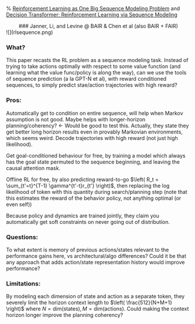 % [Reinforcement Learning as One Big Sequence Modeling Problem](https://arxiv.org/abs/2106.02039) and <br/> [Decision Transformer: Reinforcement Learning via Sequence Modeling](https://arxiv.org/abs/2106.01345)

<center>
### Janner, Li, and Levine @ BAIR & Chen et al (also BAIR + FAIR)
</center>
![](rlsequence.png)

### What?
This paper recasts the RL problem as a sequence modeling task. Instead of trying to take actions optimally with respect to some value function (and learning what the value func/policy is along the way), can we use the tools of sequence prediction (a la GPT-N et al), with reward conditioned sequences, to simply predict stae/action trajectories with high reward?

### Pros:

Automatically get to condition on entire sequence, will help when Markov assumption is not good. Maybe helps with longer-horizon planning/coherency? <- Would be good to test this. Actually, they state they get better long horizon results even in provably Markovian environments, which seems weird. Decode trajectories with high reward (not just high likelihood).

Get goal-conditioned behaviour for free, by training a model which always has the goal state permuted to the sequence beginning, and leaving the causal attention mask.

Offline RL for free, by also predicting reward-to-go $\left( R_t = \sum_{t'=t}^{T-1} \gamma^{t'-t}r_{t'} \right)$, then replacing the log likelihood of token with this quantity during search/planning step (note that this estimates the reward of the behavior policy, not anything optimal (or even self))

Because policy and dynamics are trained jointly, they claim you automatically get soft constraints on never going out of distribution.


### Questions:

To what extent is memory of previous actions/states relevant to the performance gains here, vs architectural/algo differences? Could it be that any approach that adds action/state representation history would improve performance?

### Limitations:

By modeling each dimension of state and action as a separate token, they severely limit the horizon context length to $\left( \frac{512}{N+M+1} \right)$ where $N=\text{dim}(\text{states}), M=\text{dim}(\text{actions})$. Could making the context horizon longer improve the planning coherency?